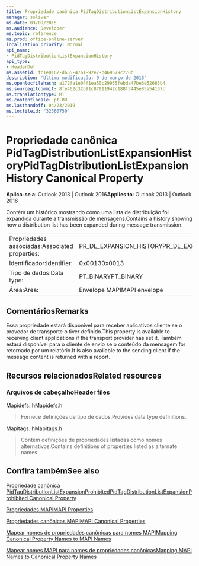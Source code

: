 ```yaml
---
title: Propriedade canônica PidTagDistributionListExpansionHistory
manager: soliver
ms.date: 03/09/2015
ms.audience: Developer
ms.topic: reference
ms.prod: office-online-server
localization_priority: Normal
api_name:
- PidTagDistributionListExpansionHistory
api_type:
- HeaderDef
ms.assetid: fc1e0162-d655-4761-92e7-b469579c270b
description: 'Última modificação: 9 de março de 2015'
ms.openlocfilehash: a172fa1e04f1ea50c29955febda47be6e52663b4
ms.sourcegitcommit: 8fe462c32b91c87911942c188f3445e85a54137c
ms.translationtype: MT
ms.contentlocale: pt-BR
ms.lasthandoff: 04/23/2019
ms.locfileid: "32360750"
---
```

# <a name="pidtagdistributionlistexpansionhistory-canonical-property"></a><span data-ttu-id="98dcb-103">Propriedade canônica PidTagDistributionListExpansionHistory</span><span class="sxs-lookup"><span data-stu-id="98dcb-103">PidTagDistributionListExpansionHistory Canonical Property</span></span>

  
  
<span data-ttu-id="98dcb-104">**Aplica-se a**: Outlook 2013 | Outlook 2016</span><span class="sxs-lookup"><span data-stu-id="98dcb-104">**Applies to**: Outlook 2013 | Outlook 2016</span></span> 
  
<span data-ttu-id="98dcb-105">Contém um histórico mostrando como uma lista de distribuição foi expandida durante a transmissão de mensagens.</span><span class="sxs-lookup"><span data-stu-id="98dcb-105">Contains a history showing how a distribution list has been expanded during message transmission.</span></span> 
  
|||
|:-----|:-----|
|<span data-ttu-id="98dcb-106">Propriedades associadas:</span><span class="sxs-lookup"><span data-stu-id="98dcb-106">Associated properties:</span></span>  <br/> |<span data-ttu-id="98dcb-107">PR_DL_EXPANSION_HISTORY</span><span class="sxs-lookup"><span data-stu-id="98dcb-107">PR_DL_EXPANSION_HISTORY</span></span>  <br/> |
|<span data-ttu-id="98dcb-108">Identificador:</span><span class="sxs-lookup"><span data-stu-id="98dcb-108">Identifier:</span></span>  <br/> |<span data-ttu-id="98dcb-109">0x0013</span><span class="sxs-lookup"><span data-stu-id="98dcb-109">0x0013</span></span>  <br/> |
|<span data-ttu-id="98dcb-110">Tipo de dados:</span><span class="sxs-lookup"><span data-stu-id="98dcb-110">Data type:</span></span>  <br/> |<span data-ttu-id="98dcb-111">PT_BINARY</span><span class="sxs-lookup"><span data-stu-id="98dcb-111">PT_BINARY</span></span>  <br/> |
|<span data-ttu-id="98dcb-112">Área:</span><span class="sxs-lookup"><span data-stu-id="98dcb-112">Area:</span></span>  <br/> |<span data-ttu-id="98dcb-113">Envelope MAPI</span><span class="sxs-lookup"><span data-stu-id="98dcb-113">MAPI envelope</span></span>  <br/> |
   
## <a name="remarks"></a><span data-ttu-id="98dcb-114">Comentários</span><span class="sxs-lookup"><span data-stu-id="98dcb-114">Remarks</span></span>

<span data-ttu-id="98dcb-115">Essa propriedade estará disponível para receber aplicativos cliente se o provedor de transporte o tiver definido.</span><span class="sxs-lookup"><span data-stu-id="98dcb-115">This property is available to receiving client applications if the transport provider has set it.</span></span> <span data-ttu-id="98dcb-116">Também estará disponível para o cliente de envio se o conteúdo da mensagem for retornado por um relatório.</span><span class="sxs-lookup"><span data-stu-id="98dcb-116">It is also available to the sending client if the message content is returned with a report.</span></span> 
  
## <a name="related-resources"></a><span data-ttu-id="98dcb-117">Recursos relacionados</span><span class="sxs-lookup"><span data-stu-id="98dcb-117">Related resources</span></span>

### <a name="header-files"></a><span data-ttu-id="98dcb-118">Arquivos de cabeçalho</span><span class="sxs-lookup"><span data-stu-id="98dcb-118">Header files</span></span>

<span data-ttu-id="98dcb-119">Mapidefs. h</span><span class="sxs-lookup"><span data-stu-id="98dcb-119">Mapidefs.h</span></span>
  
> <span data-ttu-id="98dcb-120">Fornece definições de tipo de dados.</span><span class="sxs-lookup"><span data-stu-id="98dcb-120">Provides data type definitions.</span></span>
    
<span data-ttu-id="98dcb-121">Mapitags. h</span><span class="sxs-lookup"><span data-stu-id="98dcb-121">Mapitags.h</span></span>
  
> <span data-ttu-id="98dcb-122">Contém definições de propriedades listadas como nomes alternativos.</span><span class="sxs-lookup"><span data-stu-id="98dcb-122">Contains definitions of properties listed as alternate names.</span></span>
    
## <a name="see-also"></a><span data-ttu-id="98dcb-123">Confira também</span><span class="sxs-lookup"><span data-stu-id="98dcb-123">See also</span></span>



[<span data-ttu-id="98dcb-124">Propriedade canônica PidTagDistributionListExpansionProhibited</span><span class="sxs-lookup"><span data-stu-id="98dcb-124">PidTagDistributionListExpansionProhibited Canonical Property</span></span>](pidtagdistributionlistexpansionprohibited-canonical-property.md)


[<span data-ttu-id="98dcb-125">Propriedades MAPI</span><span class="sxs-lookup"><span data-stu-id="98dcb-125">MAPI Properties</span></span>](mapi-properties.md)
  
[<span data-ttu-id="98dcb-126">Propriedades canônicas MAPI</span><span class="sxs-lookup"><span data-stu-id="98dcb-126">MAPI Canonical Properties</span></span>](mapi-canonical-properties.md)
  
[<span data-ttu-id="98dcb-127">Mapear nomes de propriedades canônicas para nomes MAPI</span><span class="sxs-lookup"><span data-stu-id="98dcb-127">Mapping Canonical Property Names to MAPI Names</span></span>](mapping-canonical-property-names-to-mapi-names.md)
  
[<span data-ttu-id="98dcb-128">Mapear nomes MAPI para nomes de propriedades canônicas</span><span class="sxs-lookup"><span data-stu-id="98dcb-128">Mapping MAPI Names to Canonical Property Names</span></span>](mapping-mapi-names-to-canonical-property-names.md)

